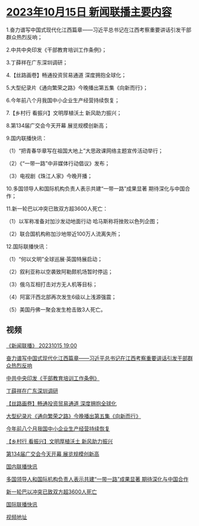 # [2023年10月15日 新闻联播主要内容](https://tv.cctv.com/lm/xwlb/day/20231015.shtml)

1.奋力谱写中国式现代化江西篇章——习近平总书记在江西考察重要讲话引发干部群众热烈反响；

2.中共中央印发《干部教育培训工作条例》；

3.丁薛祥在广东深圳调研；

4.【丝路画卷】畅通投资贸易通道 深度拥抱全球化；

5.大型纪录片《通向繁荣之路》今晚播出第五集《向新而行》；

6.今年前八个月我国中小企业生产经营持续恢复；

7.【乡村行 看振兴】文明厚植沃土 新风助力振兴；

8.第134届广交会今天开幕 展览规模创新高；

9.国内联播快讯：

（1）“把青春华章写在祖国大地上”大思政课网络主题宣传活动举行；

（2）《“一带一路”中非媒体行动倡议》发布；

（3）电视剧《珠江人家》今晚开播；

10.多国领导人和国际机构负责人表示共建“一带一路”成果显著 期待深化与中国合作；

11.新一轮巴以冲突已致双方超3600人死亡：

（1）以军称准备对加沙发动地面行动 哈马斯称将挫败以色列企图；

（2）联合国机构称加沙地带近100万人流离失所；

12.国际联播快讯：

（1）“何以文明”全球巡展·英国特展启动；

（2）叙利亚称以空袭致阿勒颇机场暂时停运；

（3）俄乌互相打击对方无人机等目标；

（4）阿富汗西北部再次发生6级以上浅源强震；

（5）美国丹佛一聚会发生枪击致3人死亡。

## 视频

[《新闻联播》 20231015 19:00](https://tv.cctv.com/2023/10/15/VIDESnNd20f5zZ8A4NmDqCAk231015.shtml)

[奋力谱写中国式现代化江西篇章——习近平总书记在江西考察重要讲话引发干部群众热烈反响](https://tv.cctv.com/2023/10/15/VIDEbmGDToRjWiZWDHrhCzsB231015.shtml)

[中共中央印发《干部教育培训工作条例》](https://tv.cctv.com/2023/10/15/VIDEkrEwV0cBuulSfgRcDq7G231015.shtml)

[丁薛祥在广东深圳调研](https://tv.cctv.com/2023/10/15/VIDEG2zZS2BYNYMbIG6SiiNd231015.shtml)

[【丝路画卷】畅通投资贸易通道 深度拥抱全球化](https://tv.cctv.com/2023/10/15/VIDEk3zLE0EkSnb2qwErbiXa231015.shtml)

[大型纪录片《通向繁荣之路》今晚播出第五集《向新而行》](https://tv.cctv.com/2023/10/15/VIDEKlM7zMU7OqV7Zvw5EmHi231015.shtml)

[今年前八个月我国中小企业生产经营持续恢复](https://tv.cctv.com/2023/10/15/VIDEuxCk2Q2lNjG4wuKnu0r2231015.shtml)

[【乡村行 看振兴】文明厚植沃土 新风助力振兴](https://tv.cctv.com/2023/10/15/VIDEITyGtdGCBk3XemDEuacL231015.shtml)

[第134届广交会今天开幕 展览规模创新高](https://tv.cctv.com/2023/10/15/VIDEpSPIRhwGlvDnvZL79PgL231015.shtml)

[国内联播快讯](https://tv.cctv.com/2023/10/15/VIDEOYdxgIZIoiTGcGR1HjAy231015.shtml)

[多国领导人和国际机构负责人表示共建“一带一路”成果显著 期待深化与中国合作](https://tv.cctv.com/2023/10/15/VIDECzDQHiZV9b5YPjcl9kDe231015.shtml)

[新一轮巴以冲突已致双方超3600人死亡](https://tv.cctv.com/2023/10/15/VIDEpcnD52s2ROipvotWseA8231015.shtml)

[国际联播快讯](https://tv.cctv.com/2023/10/15/VIDEL54DlNPawy3tU24X32DA231015.shtml)

[视频地址](https://tv.cctv.com/lm/xwlb/day/20231015.shtml) 

